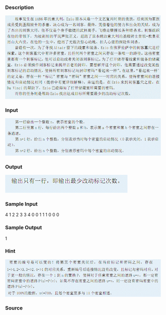 
### Description
![](/JudgeOnline/upload/201305/1(11).jpg)
### Input
![](/JudgeOnline/upload/201305/2(3).jpg)
### Output
![](/JudgeOnline/upload/201305/3(1).jpg)
### Sample Input
4
1 2
2 3
3 4
0 0 1 1
1 0 0 0 
### Sample Output
1
### Hint
![](/JudgeOnline/upload/201305/4.jpg)
### Source
